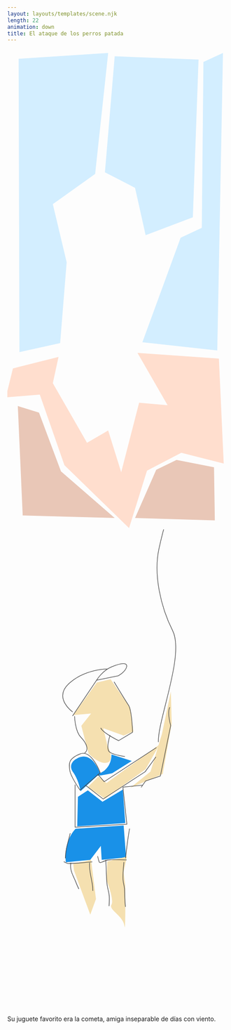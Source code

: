 ```yaml
---
layout: layouts/templates/scene.njk
length: 22
animation: down
title: El ataque de los perros patada
---
```


<svg viewBox="0 0 591 1281" xmlns="http://www.w3.org/2000/svg" xml:space="preserve" style="fill-rule:evenodd;clip-rule:evenodd;stroke-linejoin:round;stroke-miterlimit:2">
<g transform="translate(.836 2.844)"><path style="fill:none" d="M-.836-2.844h590.427v1280.48H-.836z"/><clipPath id="a"><path d="M-.836-2.844h590.427v1280.48H-.836z"/></clipPath><g clip-path="url(#a)"><path d="m14.946 851.795 122.213-30.54-15.283 69.826 91.638 159.279 56.743-32.72 34.921 111.29 48.006-185.479 76.372 6.546-80.753-139.661 218.224 15.283 12.879 280.271-113.718-28.96-91.899 47.86-48.066 153.3-173.247-167.95-66.005-188.51-91.144 7.441 19.119-77.276Z" style="fill:#ffdece" transform="translate(-.836 -2.844)"/><path d="m28.055 952.179 13.092 292.401 246.575 6.54-144.034-124.38-58.916-157.113-56.717-17.448ZM342.273 1251.12l56.726-128.74 54.552-26.18 100.383 19.63 2.183 141.84-213.844-6.55Z" style="fill:#e9c7b7" transform="translate(-.836 -2.844)"/><path d="m30.237 24.798 2.182 783.364 109.095-24.003 17.465-216.025-37.112-154.936 113.468-80.736L270.257 9.524 30.237 24.798ZM287.722 18.252l-26.194 309.854 80.745 41.46 28.367 126.56 126.561-48.006 15.257-421.148-224.736-8.72Z" style="fill:#d3eeff" transform="translate(-.836 -2.844)"/><path d="m525.559 33.526 52.37-24.002-15.266 794.274-200.751-21.821 102.557-279.305 56.734-26.185 4.356-442.961Z" style="fill:#d3eeff" transform="translate(-.836 -2.844)"/></g></g>
</svg>

<svg viewBox="0 0 591 1281" xmlns="http://www.w3.org/2000/svg" xml:space="preserve" style="fill-rule:evenodd;clip-rule:evenodd;stroke-linejoin:round;stroke-miterlimit:10">
<g transform="translate(.836 2.844)"><path style="fill:none" d="M-.836-2.844h590.427v1280.48H-.836z"/><clipPath id="a"><path d="M-.836-2.844h590.427v1280.48H-.836z"/></clipPath><g clip-path="url(#a)"><path d="M182.974 613.958s-22.35 12.598-6.547 34.913c15.803 22.315 19.639 50.187 19.639 50.187l52.378-48.005s-21.974-66.391-65.47-37.095Z" style="fill:#1991e8" transform="matrix(1 0 0 1 -.836 -2.844)"/><path d="M278.993 600.865s2.387 35.416-30.549 50.188c-32.935 14.771 32.723 0 32.723 0l52.378-32.731-54.552-17.457ZM189.528 696.876l-2.182 96.012 128.743-8.729-6.555-89.465-54.552 32.731-39.286-30.557-26.557 17.159.389-17.151ZM156.797 888.899l65.454-6.546 28.375-37.096 2.165 37.087 65.48-6.538-6.555-85.1-128.742 8.728s-32.646 30.898-26.177 89.465Z" style="fill:#1991e8" transform="matrix(1 0 0 1 -.836 -2.844)"/><path d="m176.436 496.126 63.272-87.283 37.095-8.728 52.378 76.372 8.72 63.28-26.177 10.911-54.551-19.639 10.901 45.823s21.531 39.457 0 45.824c-21.53 6.367-50.179-24.003-50.179-24.003l-8.737-32.731-10.901-41.459 26.185-32.731-48.006 4.364ZM215.696 688.14l28.367-28.367 21.821 17.456L407.736 574.68l-37.104 65.463-109.095 78.554-45.841-30.557Z" style="fill:#f5e0b0" transform="matrix(1 0 0 1 -.836 -2.844)"/><path d="m438.276 432.846 2.191 85.1-24.003 135.289-87.283 37.095 54.543-43.641 30.558-100.376 23.994-113.467ZM176.427 893.263l2.191 17.456 30.54 82.919 13.101 34.912 15.266-41.458-8.719-69.826-4.364-34.913-48.015 10.91ZM268.083 886.717l-2.191 50.187s21.241 51.935 13.101 65.466c-8.14 13.52 31.674 29.65 34.913 56.73 3.239 27.08 2.183-109.103 2.183-109.103l-4.365-34.913 8.729-41.46-52.37 13.093Z" style="fill:#f5e0b0" transform="matrix(1 0 0 1 -.836 -2.844)"/><path d="M133.969 571.281a.525.525 0 0 0-.625.375c-3.401 14.377-8.323 28.557-8.532 43.469a.532.532 0 0 0 1.063 0c.198-14.826 5.091-28.954 8.469-43.25a.493.493 0 0 0-.375-.594ZM123 621.062a.506.506 0 0 0-.375.938c2.231.905 4.336 2.424 6.719 2.906 1.612.327 3.368.153 5 .125 2.903-.049 5.789-.17 8.687-.343 9.842-.589 19.639-1.681 29.469-2.438a.533.533 0 0 0 .5-.562.508.508 0 0 0-.562-.469c-9.824.761-19.634 1.83-29.469 2.437-2.884.178-5.768.323-8.657.375-1.553.028-3.244.185-4.781-.125-2.305-.465-4.369-1.966-6.531-2.844ZM182.156 611.594c-.269.068-.411.356-.344.625.678 2.691 1.35 5.336 2.126 8 .353 1.212.662 2.371 1.843 3.031 1.307.73 3-.288 4.219-.688 3.038-.996 5.895-2.527 9-3.312 1.466-.371 3.03-.447 4.531-.562 2.203-.17 4.416-.249 6.625-.282 7.593-.111 15.19.351 22.782.406a.53.53 0 1 0 0-1.062c-7.6-.052-15.181-.529-22.782-.406-2.672.043-5.338.151-8 .406-1.115.107-2.316.222-3.406.5-3.129.797-6.001 2.336-9.062 3.344-.732.24-2.619 1.243-3.438.781-1.084-.611-1.187-1.977-1.531-3.063-.77-2.424-1.317-4.879-1.938-7.343a.524.524 0 0 0-.625-.375Z" style="fill:#4b4b4b;fill-rule:nonzero" transform="translate(-35.955 -60.373) scale(1.52051)"/><path d="M135 623.062a.505.505 0 0 0-.562.438c-.473 3.333-.559 6.63-.063 9.969 1.047 7.044 4.356 13.329 7.219 19.75 1.492 3.347 2.697 6.783 4.125 10.156.841 1.987 1.799 3.924 2.781 5.844a.533.533 0 0 0 .719.219c.261-.134.383-.458.25-.719-.971-1.897-1.918-3.787-2.75-5.75-1.433-3.379-2.656-6.837-4.157-10.188-2.833-6.329-6.147-12.488-7.187-19.437-.485-3.243-.396-6.482.063-9.719a.506.506 0 0 0-.438-.563ZM168 623.062a.5.5 0 0 0-.531.469c-.169 3.449-.115 6.874.219 10.313.924 9.54 3.505 18.83 4.812 28.312.461 3.349.696 6.684.75 10.063a.531.531 0 0 0 1.062 0 86.531 86.531 0 0 0-1.062-12.25c-1.398-8.758-3.698-17.378-4.562-26.219-.332-3.39-.385-6.756-.219-10.156a.501.501 0 0 0-.469-.532ZM238.531 563.156a.482.482 0 0 0-.562.406c-2.997 17.014-5.194 34.108-7.031 51.282a.538.538 0 0 0 .468.594.538.538 0 0 0 .594-.469c1.827-17.151 3.949-34.259 6.938-51.25a.483.483 0 0 0-.407-.563ZM228.594 622.062c-.277-.025-.538.162-.563.438-.936 10.28-2.063 20.664-1.5 31 .285 5.227 2.208 10.19 2.594 15.406.386 5.216.332 10.463.5 15.688.17 5.268.521 10.507 1.063 15.75.03.291.27.499.562.468.292-.03.53-.302.5-.593-.541-5.218-.923-10.413-1.094-15.657-.17-5.239-.106-10.52-.5-15.75-.392-5.21-2.335-10.156-2.625-15.374-.57-10.288.57-20.612 1.5-30.844a.477.477 0 0 0-.437-.532ZM196.594 617.969c-.278.014-.514.254-.5.531.42 8.398.766 16.818 1.125 25.219.229 5.362.42 10.75.937 16.093.602 6.223 2.603 12.19 3.594 18.344 1.114 6.918.496 13.833.094 20.782a.533.533 0 0 0 1.062.062c.405-7.026 1.007-14.005-.125-21-.992-6.132-2.986-12.082-3.593-18.281-.577-5.883-.774-11.847-1.032-17.75-.342-7.842-.669-15.661-1.062-23.5-.014-.278-.223-.514-.5-.5Z" style="fill:#4b4b4b;fill-rule:nonzero" transform="translate(-35.955 -60.373) scale(1.52051)"/><path d="M211.191 305.473s19.345 31.792 25.479 41.079c6.134 9.286 7.145 47.542 7.145 47.542l-24.48 14.741s-28.327-13.58-31.572-22.343M141.593 365.975s.628 26.273 11.012 36.844c10.384 10.571 14.707 22.28 6.607 27.864M138.018 365.424l42.522-63.003s9.701-16.397 26.532-23.345c16.831-6.947 28.604-8.183 26.133.656-2.472 8.84-14.602 15.168-14.602 15.168l-39.046 8.008" style="fill:none;fill-rule:nonzero;stroke:#4b4b4b;stroke-width:1px" transform="translate(-35.955 -60.373) scale(1.52051)"/><path d="M138.273 358.496s-34.723-24.355-6.392-50.105c28.332-25.751 67.297-25.404 67.297-25.404M186.82 465.275s-15.053-41.347-35.625-33.018-19.519 16.139-18.243 27.805c1.276 11.665 18.247 35.625 18.247 35.625l35.621-30.412Z" style="fill:none;fill-rule:nonzero;stroke:#4b4b4b;stroke-width:1px" transform="translate(-35.955 -60.373) scale(1.52051)"/><path d="m160.753 486.998 31.284 24.329 73.856-47.79 19.113-26.067" style="fill:none;fill-rule:nonzero;stroke:#4b4b4b;stroke-width:1px" transform="translate(-35.955 -60.373) scale(1.52051)"/><path d="m182.476 467.882 11.295 13.033 92.107-59.954M204.201 399.239s-8.183 24.132-.872 29.542c7.311 5.411 26.939 7.82 26.939 7.82" style="fill:none;fill-rule:nonzero;stroke:#4b4b4b;stroke-width:1px" transform="translate(-35.955 -60.373) scale(1.52051)"/><path d="m258.939 490.915 7.813-11.299 26.074-8.685 18.247-88.628s-6.605-21.543-1.745-32.153" style="fill:none;fill-rule:nonzero;stroke:#4b4b4b;stroke-width:1px" transform="translate(-35.955 -60.373) scale(1.52051)"/><path d="M289.35 411.403c-1.887-37.271 46.517-153.259 25.198-195.502-21.318-42.243-33.938-98.712-24.332-143.372 9.605-44.66 18.247-65.167 18.247-65.167M142.506 486.129l.004 74.725 91.231-5.213-6.952-65.168 34.76-3.475" style="fill:none;fill-rule:nonzero;stroke:#4b4b4b;stroke-width:1px" transform="translate(-35.955 -60.373) scale(1.52051)"/></g></g>
</svg>


Su juguete favorito era la cometa, amiga inseparable de días con viento.